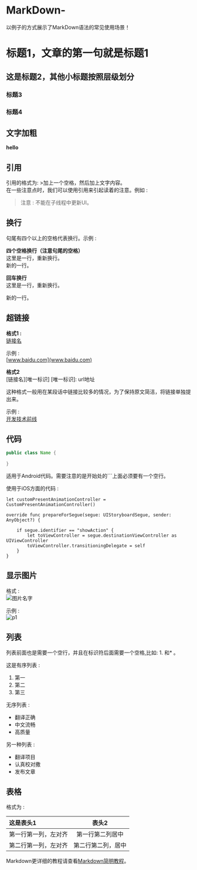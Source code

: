 # MarkDown-
以例子的方式展示了MarkDown语法的常见使用场景！
# 标题1，文章的第一句就是标题1

## 这是标题2，其他小标题按照层级划分
### 标题3
### 标题4

## 文字加粗
**hello**

## 引用
引用的格式为: >加上一个空格，然后加上文字内容。      
在一些注意点时，我们可以使用引用来引起读着的注意。例如 : 

> 注意 : 不能在子线程中更新UI。


## 换行

句尾有四个以上的空格代表换行。示例 :

**四个空格换行（注意句尾的空格）**       
这里是一行，重新换行。       
新的一行。


**回车换行**    
这里是一行，重新换行。

新的一行。

## 超链接
**格式1 :**      
[链接名](地址)

示例 :     
[www.baidu.com](www.baidu.com)

**格式2**      
[链接名][唯一标识]
[唯一标识]: url地址 

这种格式一般用在某段话中链接比较多的情况，为了保持原文简洁，将链接单独提出来。   

示例 :    
[开发技术前线][devtf]

[devtf]: http://www.devtf.cn 

## 代码

```java
public class Name {
	
}
```

适用于Android代码。需要注意的是开始处的```上面必须要有一个空行。

使用于iOS方面的代码 :    

```
let customPresentAnimationController = CustomPresentAnimationController()

override func prepareForSegue(segue: UIStoryboardSegue, sender: AnyObject?) {
        
    if segue.identifier == "showAction" {
        let toViewController = segue.destinationViewController as UIViewController
        toViewController.transitioningDelegate = self
    }
}
```

## 显示图片
格式 :    
![图片名字](图片链接)

示例 :    
![p1](http://img.blog.csdn.net/20150416165133627)


## 列表 
列表前面也是需要一个空行，并且在标识符后面需要一个空格,比如: 1. 和* 。     

这是有序列表 : 

1. 第一
2. 第二
3. 第三

无序列表 : 

* 翻译正确
* 中文流畅
* 高质量

另一种列表 :     

- 翻译项目
- 认真校对撒
- 发布文章

## 表格 
格式为 :     

|  	  这是表头1		| 		表头2 		|
|:-------------|:-------------:|
| 第一行第一列，左对齐| 第一行第二列居中  |
| 第二行第一列，左对齐| 第二行第二列，居中  |


Markdown更详细的教程请查看[Markdown简明教程](http://wowubuntu.com/markdown/)。
